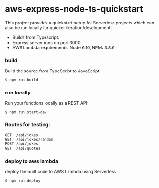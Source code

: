 # aws-express-node-ts-quickstart

This project provides a quickstart setup for Serverless projects which can also be run locally for quicker iteration/development.

  - Builds from Typescript.
  - Express server runs on port 3000
  - AWS Lambda requirements: Node 6.10, NPM: 3.8.6

### build
Build the source from TypeScript to JavaScript:
```sh
$ npm run build
```

### run locally
Run your functions locally as a REST API:
```sh
$ npm run start-dev
```

### Routes for testing:
```sh
GET  /api/jokes
GET  /api/jokes/random
POST /api/jokes
GET  /api/quotes
```

### deploy to aws lambda
deploy the built code to AWS Lambda using Serverless
```sh
$ npm run deploy
```
